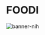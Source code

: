 <h1>FOODI</h1>

![banner-nih](https://github.com/adenkesuma/foodi/assets/101191379/6ea09ea2-653a-4241-bb5e-4d447ecc984c)
